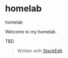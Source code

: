 # homelab
homelab

Welcome to my homelab.

TBD


> Written with [StackEdit](https://stackedit.io/).
